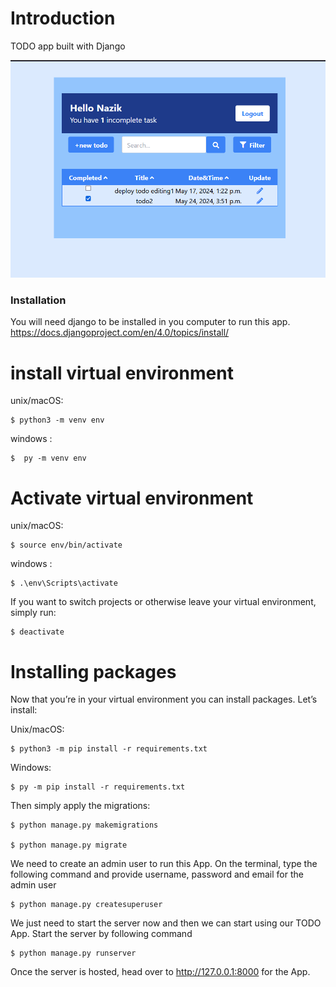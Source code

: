 # Introduction
TODO app built with Django

![todoimage](https://github.com/nazikashyrova/todo-project/blob/main/todo.png?raw=true "Title")

### Installation
You will need django to be installed in you computer to run this app. 
https://docs.djangoproject.com/en/4.0/topics/install/ 
      

# install virtual environment
unix/macOS:  

    $ python3 -m venv env

windows : 

    $  py -m venv env


# Activate virtual environment

unix/macOS:

    $ source env/bin/activate

windows : 

    $ .\env\Scripts\activate


If you want to switch projects or otherwise leave your virtual environment, simply run:

    $ deactivate
 
# Installing packages
Now that you’re in your virtual environment you can install packages. Let’s install:

Unix/macOS: 

    $ python3 -m pip install -r requirements.txt

Windows: 

    $ py -m pip install -r requirements.txt  
  
Then simply apply the migrations:

    $ python manage.py makemigrations

    $ python manage.py migrate
    
We need to create an admin user to run this App. On the terminal, type the following command and provide username, password and email for the admin user

    $ python manage.py createsuperuser

We just need to start the server now and then we can start using our TODO App. Start the server by following command
    
    $ python manage.py runserver
    
Once the server is hosted, head over to http://127.0.0.1:8000 for the App.
